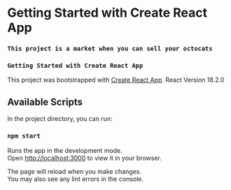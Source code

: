 
# Getting Started with Create React App 

### `This project is a market when you can sell your octocats`
### `Getting Started with Create React App`
This project was bootstrapped with [Create React App](https://github.com/facebook/create-react-app).
React Version 18.2.0
## Available Scripts

In the project directory, you can run:

### `npm start`

Runs the app in the development mode.\
Open [http://localhost:3000](http://localhost:3000) to view it in your browser.

The page will reload when you make changes.\
You may also see any lint errors in the console.
